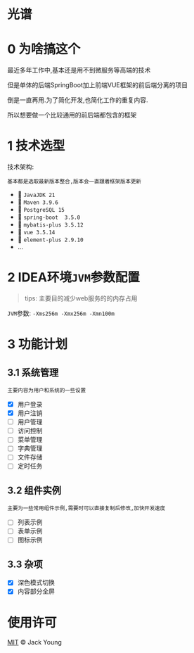 # 光谱

# 0 为啥搞这个

最近多年工作中,基本还是用不到微服务等高端的技术

但是单体的后端SpringBoot加上前端VUE框架的前后端分离的项目

倒是一直再用.为了简化开发,也简化工作的重复内容.

所以想要做一个比较通用的前后端都包含的框架

# 1 技术选型

技术架构:

```text
基本都是选取最新版本整合,版本会一直跟着框架版本更新
```

- 🚀️  `JavaJDK 21`
- 🚀️  `Maven 3.9.6`
- 🚀️  `PostgreSQL 15`
- 🚀️  `spring-boot  3.5.0`
- 🚀️  `mybatis-plus 3.5.12`
- 🚀️  `vue 3.5.14`
- 🚀️  `element-plus 2.9.10`
- ...

# 2 IDEA环境`JVM`参数配置

> tips: 主要目的减少web服务的的内存占用

`JVM`参数: `-Xms256m -Xmx256m -Xmn100m`

# 3 功能计划

## 3.1 系统管理

```text
主要内容为用户和系统的一些设置
```

- [x] 用户登录
- [x] 用户注销
- [ ] 用户管理
- [ ] 访问控制
- [ ] 菜单管理
- [ ] 字典管理
- [ ] 文件存储
- [ ] 定时任务

## 3.2 组件实例

```text
主要为一些常用组件示例,需要时可以直接复制后修改,加快开发速度
```

- [ ] 列表示例
- [ ] 表单示例
- [ ] 图标示例

## 3.3 杂项

- [x] 深色模式切换
- [x] 内容部分全屏

# 使用许可

[MIT](LICENSE) © Jack Young
